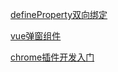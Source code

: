 [defineProperty双向绑定](/category/framework/mvvm.html)

[vue弹窗组件](/category/framework/vueComponents.html)

[chrome插件开发入门](/category/framework/chromePlugin.html)